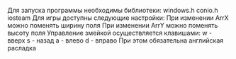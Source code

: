 Для запуска программы необходимы библиотеки:
  windows.h
  conio.h
  iosteam
Для игры доступны следующие настройки:
  При изменении ArrX можно поменять ширину поля
  При изменении ArrY можно поменять высоту поля
Управление змейкой осуществляется клавишами:
  w - вверх
  s - назад
  a - влево
  d - вправо
  При этом обязательна английская расладка
